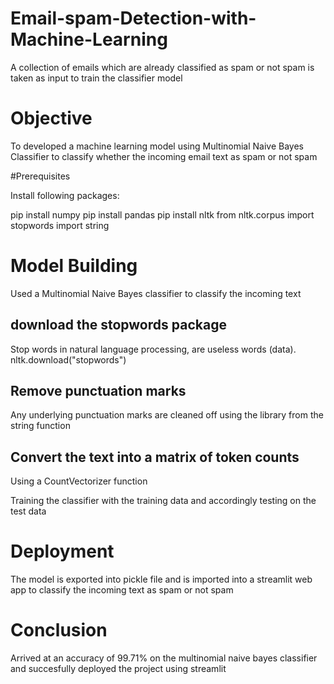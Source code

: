# Email-spam-Detection-with-Machine-Learning
A collection of emails which are already classified as spam or not spam is taken as input to train the classifier model

# Objective

To developed a machine learning model using Multinomial Naive Bayes Classifier to classify whether the incoming email text as spam or not spam

#Prerequisites

Install following packages:

pip install numpy 
pip install pandas 
pip install nltk
from nltk.corpus import stopwords
import string

# Model Building

Used a Multinomial Naive Bayes classifier to classify the incoming text

## download the stopwords package

Stop words in natural language processing, are useless words (data).
nltk.download("stopwords")

## Remove punctuation marks
Any underlying punctuation marks are cleaned off using the library from the string function

## Convert the text into a matrix of token counts
Using a CountVectorizer function

Training the classifier with the training data and accordingly testing on the test data

# Deployment
The model is exported into pickle file and is imported into a streamlit web app to classify the incoming text as spam or not spam

# Conclusion
Arrived at an accuracy of 99.71% on the multinomial naive bayes classifier and succesfully deployed the project using streamlit
